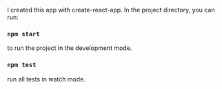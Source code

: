 I created this app with create-react-app. 
In the project directory, you can run: 

### `npm start`
to run the project in the development mode.

### `npm test`
run all tests in watch mode.
